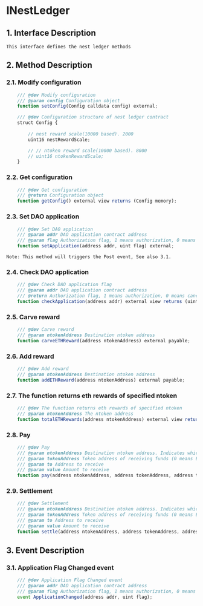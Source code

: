 # INestLedger

## 1. Interface Description
    This interface defines the nest ledger methods

## 2. Method Description

### 2.1. Modify configuration

```javascript
    /// @dev Modify configuration
    /// @param config Configuration object
    function setConfig(Config calldata config) external;
```
```javascript
    /// @dev Configuration structure of nest ledger contract
    struct Config {
        
        // nest reward scale(10000 based). 2000
        uint16 nestRewardScale;

        // // ntoken reward scale(10000 based). 8000
        // uint16 ntokenRewardScale;
    }
```

### 2.2. Get configuration

```javascript
    /// @dev Get configuration
    /// @return Configuration object
    function getConfig() external view returns (Config memory);
```

### 2.3. Set DAO application

```javascript
    /// @dev Set DAO application
    /// @param addr DAO application contract address
    /// @param flag Authorization flag, 1 means authorization, 0 means cancel authorization
    function setApplication(address addr, uint flag) external;
```
    Note: This method will triggers the Post event, See also 3.1.

### 2.4. Check DAO application

```javascript
    /// @dev Check DAO application flag
    /// @param addr DAO application contract address
    /// @return Authorization flag, 1 means authorization, 0 means cancel authorization
    function checkApplication(address addr) external view returns (uint);
```

### 2.5. Carve reward

```javascript
    /// @dev Carve reward
    /// @param ntokenAddress Destination ntoken address
    function carveETHReward(address ntokenAddress) external payable;
```

### 2.6. Add reward

```javascript
    /// @dev Add reward
    /// @param ntokenAddress Destination ntoken address
    function addETHReward(address ntokenAddress) external payable;
```

### 2.7. The function returns eth rewards of specified ntoken

```javascript
    /// @dev The function returns eth rewards of specified ntoken
    /// @param ntokenAddress The ntoken address
    function totalETHRewards(address ntokenAddress) external view returns (uint);
```

### 2.8. Pay

```javascript
    /// @dev Pay
    /// @param ntokenAddress Destination ntoken address. Indicates which ntoken to pay with
    /// @param tokenAddress Token address of receiving funds (0 means ETH)
    /// @param to Address to receive
    /// @param value Amount to receive
    function pay(address ntokenAddress, address tokenAddress, address to, uint value) external;
```

### 2.9. Settlement

```javascript
    /// @dev Settlement
    /// @param ntokenAddress Destination ntoken address. Indicates which ntoken to settle with
    /// @param tokenAddress Token address of receiving funds (0 means ETH)
    /// @param to Address to receive
    /// @param value Amount to receive
    function settle(address ntokenAddress, address tokenAddress, address to, uint value) external payable;
```

## 3. Event Description

### 3.1. Application Flag Changed event

```javascript 
    /// @dev Application Flag Changed event
    /// @param addr DAO application contract address
    /// @param flag Authorization flag, 1 means authorization, 0 means cancel authorization
    event ApplicationChanged(address addr, uint flag);
```